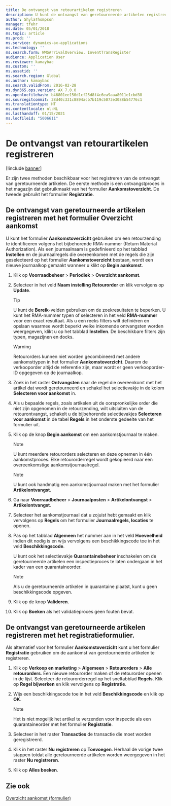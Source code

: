 ```yaml
---
title: De ontvangst van retourartikelen registreren
description: U kunt de ontvangst van geretourneerde artikelen registreren met het formulier Ontvangstoverzicht of Registratie.
author: ShylaThompson
manager: tfehr
ms.date: 05/01/2018
ms.topic: article
ms.prod: ''
ms.service: dynamics-ax-applications
ms.technology: ''
ms.search.form: WMSArrivalOverview, InventTransRegister
audience: Application User
ms.reviewer: kamaybac
ms.custom: ''
ms.assetid: ''
ms.search.region: Global
ms.author: kamaybac
ms.search.validFrom: 2016-02-28
ms.dyn365.ops.version: AX 7.0.0
ms.openlocfilehash: b46801ee150d1cf25d8f4c6ea9aaa8011e1cbd38
ms.sourcegitcommit: 38d40c331c8894acb7b119c5073e3088b54776c1
ms.translationtype: HT
ms.contentlocale: nl-NL
ms.lasthandoff: 01/15/2021
ms.locfileid: "5006611"
---
```

# <a name="register-the-receipt-of-returned-items"></a>De ontvangst van retourartikelen registreren 

[!include [banner](../includes/banner.md)]


Er zijn twee methoden beschikbaar voor het registreren van de ontvangst van geretourneerde artikelen. De eerste methode is een ontvangstproces in het magazijn dat gebruikmaakt van het formulier **Aankomstoverzicht**. De tweede gebruikt het formulier **Registratie**.

## <a name="register-the-receipt-of-returned-items-in-the-arrival-overview-form"></a>De ontvangst van geretourneerde artikelen registreren met het formulier Overzicht aankomst

U kunt het formulier **Aankomstoverzicht** gebruiken om een retourzending te identificeren volgens het bijbehorende RMA-nummer (Return Material Authorization). Als een journaalnaam is gedefinieerd op het tabblad **Instellen** en de journaalregels die overeenkomen met de regels die zijn geselecteerd op het formulier **Aankomstoverzicht** bestaan, wordt een nieuwe journaalkop gemaakt wanneer u klikt op **Begin aankomst**.

1.  Klik op **Voorraadbeheer** \> **Periodiek** \> **Overzicht aankomst**.

2.  Selecteer in het veld **Naam instelling** **Retourorder** en klik vervolgens op **Update**.
    

    > [!TIP]
    > <P>U kunt de <STRONG>Bereik</STRONG>-velden gebruiken om de zoekresultaten te beperken. U kunt het RMA-nummer typen of selecteren in het veld <STRONG>RMA-nummer</STRONG> voor een exact resultaat. Als u een reeks filters wilt definiëren en opslaan waarmee wordt beperkt welke inkomende ontvangsten worden weergegeven, klikt u op het tabblad <STRONG>Instellen</STRONG>. De beschikbare filters zijn typen, magazijnen en docks.</P>

    

    > [!WARNING]
    > <P>Retourorders kunnen niet worden gecombineerd met andere aankomsttypen in het formulier <STRONG>Aankomstoverzicht</STRONG>. Daarom de verkooporder altijd de referentie zijn, maar wordt er geen verkooporder-ID opgegeven op de journaalkop.</P>



3.  Zoek in het raster **Ontvangsten** naar de regel die overeenkomt met het artikel dat wordt geretourneerd en schakel het selectievakje in de kolom **Selecteren voor aankomst** in.

4.  Als u bepaalde regels, zoals artikelen uit de oorspronkelijke order die niet zijn opgenomen in de retourzending, wilt uitsluiten van de retourontvangst, schakelt u de bijbehorende selectievakjes **Selecteren voor aankomst** in de tabel **Regels** in het onderste gedeelte van het formulier uit.

5.  Klik op de knop **Begin aankomst** om een aankomstjournaal te maken.
    

    > [!NOTE]
    > <P>U kunt meerdere retourorders selecteren en deze opnemen in één aankomstproces. Elke retourorderregel wordt gekopieerd naar een overeenkomstige aankomstjournaalregel.</P>

    

    > [!NOTE]
    > <P>U kunt ook handmatig een aankomstjournaal maken met het formulier <STRONG>Artikelontvangst</STRONG>. 



6.  Ga naar **Voorraadbeheer** \> **Journaalposten** \> **Artikelontvangst** \> **Artikelontvangst**.

7.  Selecteer het aankomstjournaal dat u zojuist hebt gemaakt en klik vervolgens op **Regels** om het formulier **Journaalregels, locaties** te openen.

8.  Pas op het tabblad **Algemeen** het nummer aan in het veld **Hoeveelheid** indien dit nodig is en wijs vervolgens een beschikkingscode toe in het veld **Beschikkingscode**.
    
    U kunt ook het selectievakje **Quarantainebeheer** inschakelen om de geretourneerde artikelen een inspectieproces te laten ondergaan in het kader van een quarantaineorder.
    

    > [!NOTE]
    > <P>Als u de geretourneerde artikelen in quarantaine plaatst, kunt u geen beschikkingscode opgeven.</P>



9.  Klik op de knop **Valideren**.

10. Klik op **Boeken** als het validatieproces geen fouten bevat.

## <a name="register-the-receipt-of-returned-items-in-the-registration-form"></a>De ontvangst van geretourneerde artikelen registreren met het registratieformulier.

Als alternatief voor het formulier **Aankomstoverzicht** kunt u het formulier **Registratie** gebruiken om de aankomst van geretourneerde artikelen te registreren.

1.  Klik op **Verkoop en marketing** \> **Algemeen** \> **Retourorders** \> **Alle retourorders**. Een nieuwe retourorder maken of de retourorder openen in de lijst. Selecteer de retourorderregel op het sneltabblad **Regels**. Klik op **Regel bijwerken** en klik vervolgens op **Registratie**.

2.  Wijs een beschikkingscode toe in het veld **Beschikkingscode** en klik op **OK**.
    

    > [!NOTE]
    > <P>Het is niet mogelijk het artikel te verzenden voor inspectie als een quarantaineorder met het formulier <STRONG>Registratie</STRONG>.</P>



3.  Selecteer in het raster **Transacties** de transactie die moet worden geregistreerd.

4.  Klik in het raster **Nu registreren** op **Toevoegen**. Herhaal de vorige twee stappen totdat alle geretourneerde artikelen worden weergegeven in het raster **Nu registreren**.

5.  Klik op **Alles boeken**.

## <a name="see-also"></a>Zie ook

[Overzicht aankomst (formulier)](https://technet.microsoft.com/library/hh227654\(v=ax.60\))

  


